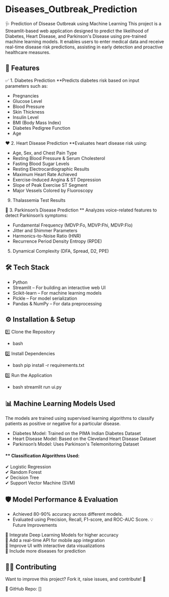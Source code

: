 # Diseases_Outbreak_Prediction  

🩺 Prediction of Disease Outbreak using Machine Learning This project is a Streamlit-based web application designed to predict the likelihood of Diabetes, Heart Disease, and Parkinson's Disease using pre-trained machine learning models. It enables users to enter medical data and receive real-time disease risk predictions, assisting in early detection and proactive healthcare measures.
## 🚀 Features

✅ 1. Diabetes Prediction
**Predicts diabetes risk based on input parameters such as:
- Pregnancies
- Glucose Level
- Blood Pressure
- Skin Thickness
- Insulin Level
- BMI (Body Mass Index)
- Diabetes Pedigree Function
 - Age

❤️ 2. Heart Disease Prediction
**Evaluates heart disease risk using:
- Age, Sex, and Chest Pain Type
- Resting Blood Pressure & Serum Cholesterol
- Fasting Blood Sugar Levels
- Resting Electrocardiographic Results
- Maximum Heart Rate Achieved
- Exercise-Induced Angina & ST Depression
- Slope of Peak Exercise ST Segment
- Major Vessels Colored by Fluoroscopy
9) Thalassemia Test Results

🧠 3. Parkinson’s Disease Prediction
** Analyzes voice-related features to detect Parkinson’s symptoms:
- Fundamental Frequency (MDVP:Fo, MDVP:Fhi, MDVP:Flo)
- Jitter and Shimmer Parameters
- Harmonics-to-Noise Ratio (HNR)
- Recurrence Period Density Entropy (RPDE)
5) Dynamical Complexity (DFA, Spread, D2, PPE)
## 🛠 Tech Stack
- Python
- Streamlit – For building an interactive web UI
- Scikit-learn – For machine learning models
- Pickle – For model serialization
- Pandas & NumPy – For data preprocessing
## ⚙️ Installation & Setup
1️⃣ Clone the Repository
  -  bash

2️⃣ Install Dependencies
  -  bash
         pip install -r requirements.txt

3️⃣ Run the Application

- bash
        streamlit run ui.py
## 📊 Machine Learning Models Used

The models are trained using supervised learning algorithms to classify patients as positive or negative for a particular disease.

- Diabetes Model: Trained on the PIMA Indian Diabetes Dataset
- Heart Disease Model: Based on the Cleveland Heart Disease Dataset
- Parkinson’s Model: Uses Parkinson's Telemonitoring Dataset
#### ** Classification Algorithms Used:  

✔ Logistic Regression  
✔ Random Forest  
✔ Decision Tree  
✔ Support Vector Machine (SVM)  


## 🛡️ Model Performance & Evaluation
-  Achieved 80-90% accuracy across different models.
-  Evaluated using Precision, Recall, F1-score, and ROC-AUC Score.
💡 Future Improvements

🔹  Integrate Deep Learning Models for higher accuracy   
🔹  Add a real-time API for mobile app integration  
🔹  Improve UI with interactive data visualizations  
🔹  Include more diseases for prediction  


## 👩‍💻 Contributing  
Want to improve this project? Fork it, raise issues, and contribute! 🚀

🔗 GitHub Repo: []
  
  
